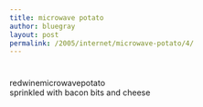 ```yaml
---
title: microwave potato
author: bluegray
layout: post
permalink: /2005/internet/microwave-potato/4/
---
```

# 

redwinemicrowavepotato  
sprinkled with bacon bits and cheese